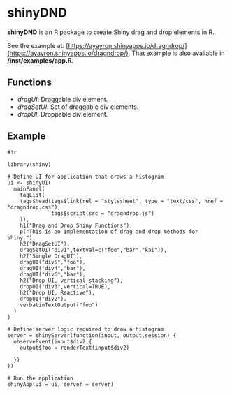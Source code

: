 # shinyDND
__shinyDND__ is an R package to create Shiny drag and drop elements in R.

See the example at: [https://ayayron.shinyapps.io/dragndrop/](https://ayayron.shinyapps.io/dragndrop/). That example is also available in __/inst/examples/app.R__.

## Functions

* _dragUI_: Draggable div element.
* _dragSetUI_: Set of draggable div elements.
* _dropUI_: Droppable div element.


## Example
```
#!r

library(shiny)

# Define UI for application that draws a histogram
ui <- shinyUI(
  mainPanel(
    tagList(
    tags$head(tags$link(rel = "stylesheet", type = "text/css", href = "dragndrop.css"),
              tags$script(src = "dragndrop.js")
    )),
    h1("Drag and Drop Shiny Functions"),
    p("This is an implementation of drag and drop methods for shiny."),
    h2("DragSetUI"),
    dragSetUI("div1",textval=c("foo","bar","kai")),
    h2("Single DragUI"),
    dragUI("div5","foo"),
    dragUI("div4","bar"),
    dragUI("div6","bar"),
    h2("Drop UI, vertical stacking"),
    dropUI("div3",vertical=TRUE),
    h2("Drop UI, Reactive"),
    dropUI("div2"),
    verbatimTextOutput("foo") 
  )
)

# Define server logic required to draw a histogram
server = shinyServer(function(input, output,session) {
  observeEvent(input$div2,{
    output$foo = renderText(input$div2)
    
  })
})

# Run the application 
shinyApp(ui = ui, server = server)
```
